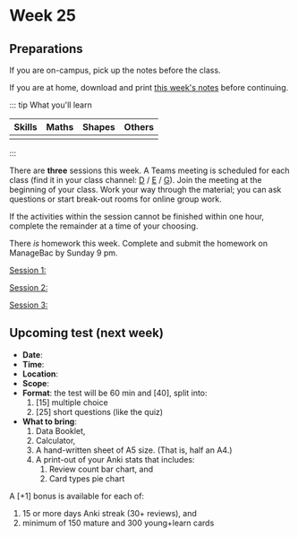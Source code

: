 # Week 25

## Preparations

If you are on-campus, pick up the notes before the class.

If you are at home, download and print [this week's notes](/resources/worksheets/Y1-week25-notes.pdf) before continuing.

<Foldable>

::: tip What you'll learn

<center>

|  Skills   |   Maths   |   Shapes  |  Others  |
|:---------:|:---------:|:---------:|:--------:|
|           |           |           |          |

</center>

:::

</Foldable>

There are **three** sessions this week.  A Teams meeting is scheduled for each class (find it in your class channel: [D](https://teams.microsoft.com/l/channel/19%3a4890cd0ec2e94b2597fde929c8290adf%40thread.tacv2/D?groupId=0d7c841b-7b66-4a31-9970-36e8a2da69ce&tenantId=7637b993-7e86-4653-a3e2-c87c46e1321a) / [E](https://teams.microsoft.com/l/channel/19%3ad3529d50bff446a6a6732b42938d1a42%40thread.tacv2/E?groupId=0d7c841b-7b66-4a31-9970-36e8a2da69ce&tenantId=7637b993-7e86-4653-a3e2-c87c46e1321a) / [G](https://teams.microsoft.com/l/channel/19%3a50e3bea387c1493ea5dc10807fca8547%40thread.tacv2/G?groupId=0d7c841b-7b66-4a31-9970-36e8a2da69ce&tenantId=7637b993-7e86-4653-a3e2-c87c46e1321a)).  Join the meeting at the beginning of your class.  Work your way through the material; you can ask questions or start break-out rooms for online group work.

If the activities within the session cannot be finished within one hour, complete the remainder at a time of your choosing.

There *is* homework this week.  Complete and submit the homework on ManageBac by Sunday 9 pm.

<a href="./Session1" class="el-button el-button--danger">Session 1: </a>

<a href="./Session2" class="el-button el-button--danger">Session 2: </a>

<a href="./Session3" class="el-button el-button--danger">Session 3: </a>

## Upcoming test (next week)

* **Date**: 
* **Time**: 
* **Location**: 
* **Scope**: 
* **Format**: the test will be 60 min and [40], split into:
  1. [15] multiple choice
  2. [25] short questions (like the quiz)
* **What to bring**:
  1. Data Booklet,
  2. Calculator,
  3. A hand-written sheet of A5 size.  (That is, half an A4.)
  4. A print-out of your Anki stats that includes:
     1. Review count bar chart, and
     2. Card types pie chart

A [+1] bonus is available for each of:
1. 15 or more days Anki streak (30+ reviews), and
2. minimum of 150 mature and 300 young+learn cards

<!-- ## Class Collage

In this section I will post a selection of the homework your class submitted.  Check back next week! -->